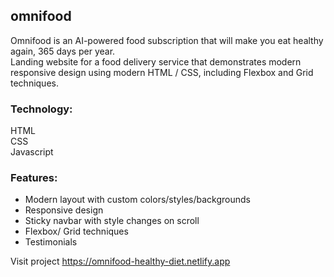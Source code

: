 <h2> omnifood</h2>
 Omnifood is an AI-powered food subscription that will make you eat healthy again, 365 days per year. <br> 
Landing website for a food delivery service that demonstrates modern responsive design using modern HTML / CSS, including Flexbox and Grid techniques.

<h3>Technology:</h3> 
HTML <br>
CSS <br>
Javascript <br>

### Features:

- Modern layout with custom colors/styles/backgrounds
- Responsive design
- Sticky navbar with style changes on scroll
- Flexbox/ Grid techniques
- Testimonials

Visit project https://omnifood-healthy-diet.netlify.app
